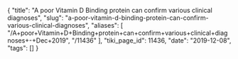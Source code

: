 {
    "title": "A poor Vitamin D Binding protein can confirm various clinical diagnoses",
    "slug": "a-poor-vitamin-d-binding-protein-can-confirm-various-clinical-diagnoses",
    "aliases": [
        "/A+poor+Vitamin+D+Binding+protein+can+confirm+various+clinical+diagnoses+-+Dec+2019",
        "/11436"
    ],
    "tiki_page_id": 11436,
    "date": "2019-12-08",
    "tags": []
}